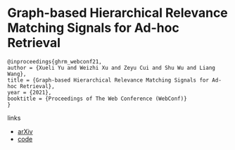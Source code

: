 # Graph-based Hierarchical Relevance Matching Signals for Ad-hoc Retrieval

```
@inproceedings{ghrm_webconf21,
author = {Xueli Yu and Weizhi Xu and Zeyu Cui and Shu Wu and Liang Wang},
title = {Graph-based Hierarchical Relevance Matching Signals for Ad-hoc Retrieval},
year = {2021},
booktitle = {Proceedings of The Web Conference (WebConf)}
}
```

links
- [arXiv](https://arxiv.org/abs/2102.11127)
- [code](https://github.com/CRIPAC-DIG/GHRM)

